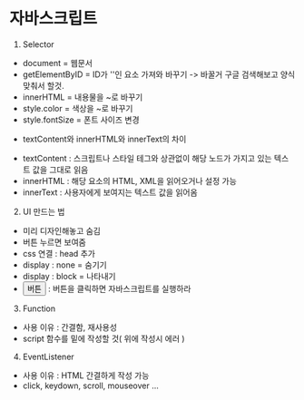 # 자바스크립트 
1. Selector
- document = 웹문서
- getElementByID = ID가 ''인 요소 가져와 바꾸기 -> 바꿀거 구글 검색해보고 양식맞춰서 할것.
- innerHTML = 내용물을 ~로 바꾸기
- style.color = 색상을 ~로 바꾸기
- style.fontSize = 폰트 사이즈 변경


* textContent와 innerHTML와 innerText의 차이
- textContent : 스크립트나 스타일 테그와 상관없이 해당 노드가 가지고 있는 텍스트 값을 그대로 읽음
- innerHTML : 해당 요소의 HTML, XML을 읽어오거나 설정 가능
- innerText : 사용자에게 보여지는 텍스트 값을 읽어옴

2. UI 만드는 법
- 미리 디자인해놓고 숨김
- 버튼 누르면 보여줌
- css 연결 : head <link rel="stylesheet" href = "main.css"> 추가
- display : none = 숨기기 
- display : block = 나타내기
- <button onclick="자바스크립트~~">버튼</button> : 버튼을 클릭하면 자바스크립트를 실행하라

3. Function
- 사용 이유 : 간결함, 재사용성
- script 함수를 밑에 작성할 것( 위에 작성시 에러 )

4. EventListener
- 사용 이유 : HTML 간결하게 작성 가능
- click, keydown, scroll, mouseover ...